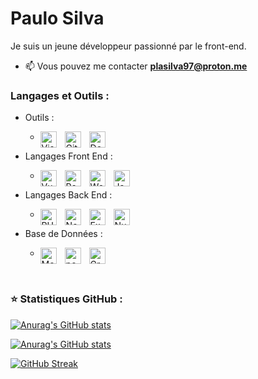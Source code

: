 # Paulo Silva

Je suis un jeune développeur passionné par le front-end.

- 📫 Vous pouvez me contacter **plasilva97@proton.me**

### Langages et Outils :

- Outils :
    - <img align="left" alt="Visual Studio Code" width="26px" src="https://cdn.jsdelivr.net/gh/devicons/devicon/icons/jetbrains/jetbrains-original.svg" style="padding-right:10px;" /><img align="left" alt="Git" width="26px" src="https://cdn.jsdelivr.net/gh/devicons/devicon/icons/git/git-original.svg" style="padding-right:10px;" /><img align="left" alt="Docker" width="26px" src="https://cdn.jsdelivr.net/gh/devicons/devicon/icons/docker/docker-original.svg" style="padding-right:10px;" />

- Langages Front End :
    - <img align="left" alt="VueJS" width="26px" style="padding-right:10px;" src="https://cdn.jsdelivr.net/gh/devicons/devicon/icons/vuejs/vuejs-original.svg" /><img align="left" alt="ReactJS" width="26px" style="padding-right:10px;" src="https://cdn.jsdelivr.net/gh/devicons/devicon/icons/react/react-original.svg" /> <img align="left" alt="Wordpress" width="26px" style="padding-right:10px;" src="https://cdn.jsdelivr.net/gh/devicons/devicon/icons/wordpress/wordpress-original.svg" /><img align="left" alt="JavaScript" width="26px" style="padding-right:10px;" src="https://cdn.jsdelivr.net/gh/devicons/devicon/icons/javascript/javascript-plain.svg" />

- Langages Back End :
    - <img align="left" alt="PHP" width="26px" src="https://cdn.jsdelivr.net/gh/devicons/devicon/icons/php/php-original.svg" style="padding-right:10px;" /> <img align="left" alt="Node.js" width="26px" src="https://cdn.jsdelivr.net/gh/devicons/devicon/icons/nodejs/nodejs-original.svg" style="padding-right:10px;" /><img align="left" alt="ExpressJs" width="26px" style="padding-right:10px;" src="https://cdn.jsdelivr.net/gh/devicons/devicon/icons/express/express-original.svg"/><img align="left" alt="NuxtJS" width="26px" style="padding-right:10px;" src="https://cdn.jsdelivr.net/gh/devicons/devicon/icons/mysql/mysql-original.svg" />

- Base de Données :
    - <img align="left" alt="MongoDB" width="26px" style="padding-right:10px;" src="https://cdn.jsdelivr.net/gh/devicons/devicon/icons/mongodb/mongodb-original.svg" /> <img align="left" alt="postgresql" width="26px" style="padding-right:10px;" src="https://cdn.jsdelivr.net/gh/devicons/devicon/icons/postgresql/postgresql-original.svg" /> <img align="left" alt="GraphQl" width="26px" style="padding-right:10px;" src="https://cdn.jsdelivr.net/gh/devicons/devicon/icons/graphql/graphql-plain.svg" />



<br/>

### ⭐ Statistiques GitHub :

[![Anurag's GitHub stats](https://github-readme-stats.vercel.app/api?username=plasilva1997&hide=stars,issues&show_icons=true&hide_border=false&title_color=3B1F94f&icon_color=FFE500&bg_color=09131B&text_color=ffffff&border_color=0c1a25)](https://github.com/anuraghazra/github-readme-stats)

[![Anurag's GitHub stats](https://github-readme-stats.vercel.app/api/top-langs/?username=plasilva1997&layout=compact&show_icons=true&hide_border=false&title_color=3B1F94f&icon_color=FFE500&bg_color=09131B&text_color=ffffff&border_color=0c1a25)](https://github.com/anuraghazra/github-readme-stats)

[![GitHub Streak](https://github-readme-streak-stats.herokuapp.com/?user=plasilva1997&theme=dark&border=0c1a25&background=09131B)](https://github.com/DenverCoder1/github-readme-streak-stats)
